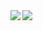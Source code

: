 <!--
**taikiwakatsuki/taikiwakatsuki** is a ✨ _special_ ✨ repository because its `README.md` (this file) appears on your GitHub profile.

Here are some ideas to get you started:

- 🔭 I’m currently working on ...
- 🌱 I’m currently learning ...
- 👯 I’m looking to collaborate on ...
- 🤔 I’m looking for help with ...
- 💬 Ask me about ...
- 📫 How to reach me: ...
- 😄 Pronouns: ...
- ⚡ Fun fact: ...
-->

<a href="https://github.com/taikiwakatsuki/github-readme-stats">
  <img align="left" src="https://github-readme-stats.vercel.app/api?username=taikiwakatsuki&show_icons=true&icon_color=ffa200&bg_color=000000&title_color=ffffff&text_color=828282&include_all_commits=true&count_private=true&repo=github-readme-stats" />
</a>
<a href="https://github.com/taikiwakatsuki/github-readme-stats">
  <img align="left" src="https://github-readme-stats.vercel.app/api/top-langs/?username=taikiwakatsuki&title_color=000000&repo=github-readme-stats" />
</a>
